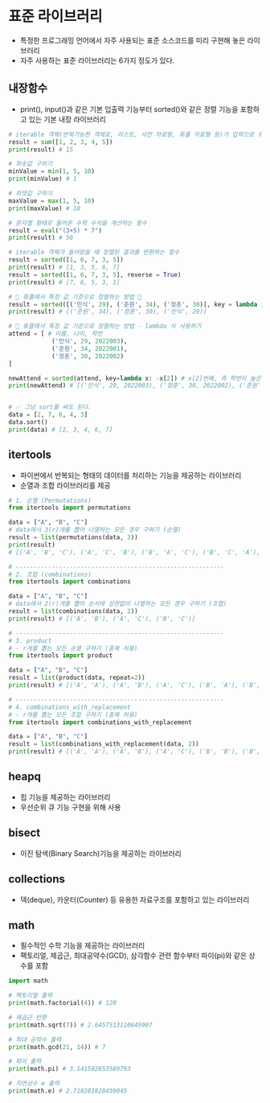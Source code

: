 # 표준 라이브러리

- 특정한 프로그래밍 언어에서 자주 사용되는 표준 소스코드를 미리 구현해 놓은 라이브러리
- 자주 사용하는 표준 라이브러리는 6가지 정도가 있다.

## 내장함수

- print(), input()과 같은 기본 입출력 기능부터 sorted()와 같은 정렬 기능을 포함하고 있는 기본 내장 라이브러리

```py
# iterable 객체(반복가능한 객체로, 리스트, 사전 자료형, 튜플 자료형 등)가 입력으로 주어졌을 때, 모든 원소의 합을 반환
result = sum([1, 2, 3, 4, 5])
print(result) # 15

# 최솟값 구하기
minValue = min(1, 5, 10)
print(minValue) # 1

# 최댓값 구하기
maxValue = max(1, 5, 10)
print(maxValue) # 10

# 문자열 형태로 들어온 수학 수식을 계산하는 함수
result = eval("(3+5) * 7")
print(result) # 56

# iterable 객체가 들어왔을 때 정렬된 결과를 반환하는 함수
result = sorted([1, 6, 7, 3, 5])
print(result) # [1, 3, 5, 6, 7]
result = sorted([1, 6, 7, 3, 5], reverse = True)
print(result) # [7, 6, 5, 3, 1]

# 🚨 튜플에서 특정 값 기준으로 정렬하는 방법 🚨
result = sorted([('민식', 29), ('준원', 34), ('정훈', 30)], key = lambda x: x[1], reverse = True)
print(result) # [('준원', 34), ('정훈', 30), ('민식', 29)]

# 🚨 튜플에서 특정 값 기준으로 정렬하는 방법 - lambda 식 사용하기
attend = [ # 이름, 나이, 학번
            ('민식', 29, 2022003),
            ('준원', 34, 2022001),
            ('정훈', 30, 2022002)
]

newAttend = sorted(attend, key=lambda x: -x[2]) # x[2]번째, 즉 학번이 높은 순부터 낮은 순으로 정렬
print(newAttend) # [('민식', 29, 2022003), ('정훈', 30, 2022002), ('준원', 34, 2022001)]


# ✅ 그냥 sort를 써도 된다.
data = [2, 7, 6, 4, 3]
data.sort()
print(data) # [2, 3, 4, 6, 7]
```

## itertools

- 파이썬에서 반복되는 형태의 데이터를 처리하는 기능을 제공하는 라이브러리
- 순열과 조합 라이브러리를 제공

```py
# 1. 순열 (Permutations)
from itertools import permutations

data = ["A", "B", "C"]
# data에서 3(r)개를 뽑아 나열하는 모든 경우 구하기 (순열)
result = list(permutations(data, 3))
print(result)
# [('A', 'B', 'C'), ('A', 'C', 'B'), ('B', 'A', 'C'), ('B', 'C', 'A'), ('C', 'A', 'B'), ('C', 'B', 'A')]

# ----------------------------------------------------------
# 2. 조합 (combinations)
from itertools import combinations

data = ["A", "B", "C"]
# data에서 2(r)개를 뽑아 순서에 상관없이 나열하는 모든 경우 구하기 (조합)
result = list(combinations(data, 2))
print(result) # [('A', 'B'), ('A', 'C'), ('B', 'C')]

# ----------------------------------------------------------
# 3. product
# - r개를 뽑는 모든 순열 구하기 (중복 허용)
from itertools import product

data = ["A", "B", "C"]
result = list(product(data, repeat=2))
print(result) # [('A', 'A'), ('A', 'B'), ('A', 'C'), ('B', 'A'), ('B', 'B'), ('B', 'C'), ('C', 'A'), ('C', 'B'), ('C', 'C')]

# ----------------------------------------------------------
# 4. combinations_with_replacement
# - r개를 뽑는 모든 조합 구하기 (중복 허용)
from itertools import combinations_with_replacement

data = ["A", "B", "C"]
result = list(combinations_with_replacement(data, 2))
print(result) # [('A', 'A'), ('A', 'B'), ('A', 'C'), ('B', 'B'), ('B', 'C'), ('C', 'C')]
```

## heapq

- 힙 기능을 제공하는 라이브러리
- 우선순위 큐 기능 구현을 위해 사용

## bisect

- 이진 탐색(Binary Search)기능을 제공하는 라이브러리

## collections

- 덱(deque), 카운터(Counter) 등 유용한 자료구조를 포함하고 있는 라이브러리

## math

- 필수적인 수학 기능을 제공하는 라이브러리
- 팩토리얼, 제곱근, 최대공약수(GCD), 삼각함수 관련 함수부터 파이(pi)와 같은 상수를 포함

```py
import math

# 팩토리얼 출력
print(math.factorial(4)) # 120

# 제곱근 반환
print(math.sqrt(7)) # 2.6457513110645907

# 최대 공약수 출력
print(math.gcd(21, 14)) # 7

# 파이 출력
print(math.pi) # 3.141592653589793

# 자연상수 e 출력
print(math.e) # 2.718281828459045
```
